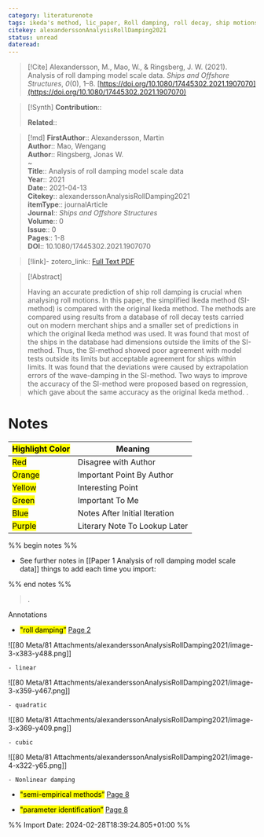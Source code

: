 ```yaml
---
category: literaturenote
tags: ikeda's method, lic_paper, Roll damping, roll decay, ship motions, simplified ikeda's method
citekey: alexanderssonAnalysisRollDamping2021
status: unread
dateread:
---
```


> [!Cite]
> Alexandersson, M., Mao, W., & Ringsberg, J. W. (2021). Analysis of roll damping model scale data. _Ships and Offshore Structures_, _0_(0), 1–8. [https://doi.org/10.1080/17445302.2021.1907070](https://doi.org/10.1080/17445302.2021.1907070)

>[!Synth]
>**Contribution**:: 
>
>**Related**:: 
>

>[!md]
> **FirstAuthor**:: Alexandersson, Martin  
> **Author**:: Mao, Wengang  
> **Author**:: Ringsberg, Jonas W.  
~    
> **Title**:: Analysis of roll damping model scale data  
> **Year**:: 2021  
> **Date**:: 2021-04-13  
> **Citekey**:: alexanderssonAnalysisRollDamping2021  
> **itemType**:: journalArticle  
> **Journal**:: *Ships and Offshore Structures*  
> **Volume**:: 0  
> **Issue**:: 0   
> **Pages**:: 1-8  
> **DOI**:: 10.1080/17445302.2021.1907070    

> [!link]-
> zotero_link:: [Full Text PDF](zotero://select/library/items/DQSWISD4)


> [!Abstract]
>
> Having an accurate prediction of ship roll damping is crucial when analysing roll motions. In this paper, the simplified Ikeda method (SI-method) is compared with the original Ikeda method. The methods are compared using results from a database of roll decay tests carried out on modern merchant ships and a smaller set of predictions in which the original Ikeda method was used. It was found that most of the ships in the database had dimensions outside the limits of the SI-method. Thus, the SI-method showed poor agreement with model tests outside its limits but acceptable agreement for ships within limits. It was found that the deviations were caused by extrapolation errors of the wave-damping in the SI-method. Two ways to improve the accuracy of the SI-method were proposed based on regression, which gave about the same accuracy as the original Ikeda method.
>.
> 
# Notes

| <mark class="hltr-grey">Highlight Color</mark> | Meaning                       |
| ---------------------------------------------- | ----------------------------- |
| <mark class="hltr-red">Red</mark>              | Disagree with Author          |
| <mark class="hltr-orange">Orange</mark>        | Important Point By Author     |
| <mark class="hltr-yellow">Yellow</mark>        | Interesting Point             |
| <mark class="hltr-green">Green</mark>          | Important To Me               |
| <mark class="hltr-blue">Blue</mark>            | Notes After Initial Iteration |
| <mark class="hltr-purple">Purple</mark>        | Literary Note To Lookup Later |

%% begin notes %%
- See further notes in [[Paper 1 Analysis of roll damping model scale data]]
things to add each time you import:

%% end notes %%

>.
 
 Annotations
- <mark class="hltr-yellow">"roll damping”</mark> [Page 2](zotero://open-pdf/library/items/DQSWISD4?page=2&annotation=V89VLYUN) 
 
![[80 Meta/81 Attachments/alexanderssonAnalysisRollDamping2021/image-3-x383-y488.png]] 
 
	- linear 
 
![[80 Meta/81 Attachments/alexanderssonAnalysisRollDamping2021/image-3-x359-y467.png]] 
 
	- quadratic 
 
![[80 Meta/81 Attachments/alexanderssonAnalysisRollDamping2021/image-3-x369-y409.png]] 
 
	- cubic 
 
![[80 Meta/81 Attachments/alexanderssonAnalysisRollDamping2021/image-4-x322-y65.png]] 
 
	- Nonlinear damping 
 
- <mark class="hltr-yellow">"semi-empirical methods”</mark> [Page 8](zotero://open-pdf/library/items/DQSWISD4?page=8&annotation=W6ZXRGXL) 
 
- <mark class="hltr-yellow">"parameter identification”</mark> [Page 8](zotero://open-pdf/library/items/DQSWISD4?page=8&annotation=UEDMYPIK) 
 


%% Import Date: 2024-02-28T18:39:24.805+01:00 %%
